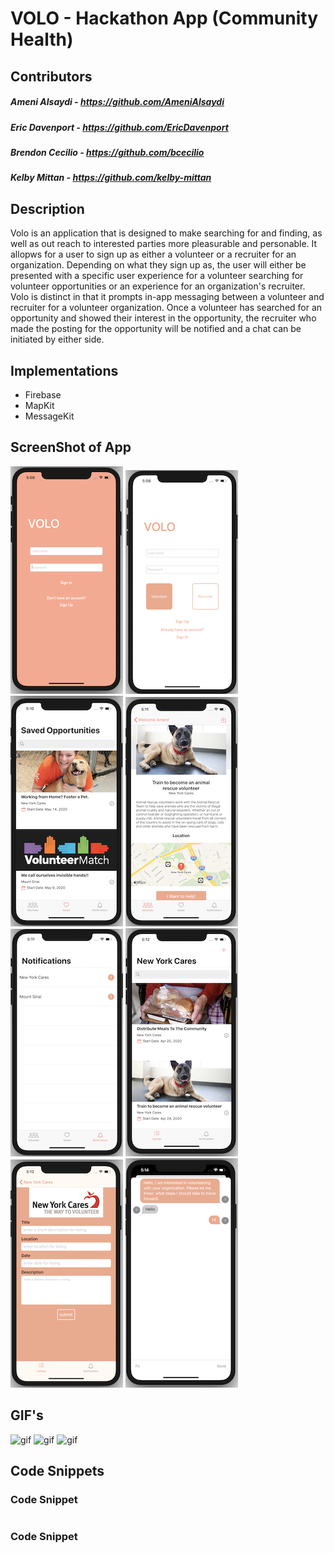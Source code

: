 # VOLO - Hackathon App (Community Health)

## Contributors
##### Ameni Alsaydi - https://github.com/AmeniAlsaydi
##### Eric Davenport - https://github.com/EricDavenport
##### Brendon Cecilio - https://github.com/bcecilio
##### Kelby Mittan - https://github.com/kelby-mittan

## Description

Volo is an application that is designed to make searching for and finding, as well as out reach to interested parties more pleasurable
and personable. It allopws for a user to sign up as either a volunteer or a recruiter for an organization. Depending on what
they sign up as, the user will either be presented with a specific user experience for a volunteer searching for volunteer 
opportunities or an experience for an organization's recruiter. Volo is distinct in that it prompts in-app messaging between 
a volunteer and recruiter for a volunteer organization. Once a volunteer has searched for an opportunity and showed their interest 
in the opportunity, the recruiter who made the posting for the opportunity will be notified and a chat can be initiated by either side.

## Implementations
- Firebase
- MapKit
- MessageKit

## ScreenShot of App

![Volo1](Images/Volo1.1.1.png)
![Volo2](Images/Volo2.1.1.png)
![Volo3](Images/Volo3.1.1.png)
![Volo4](Images/Volo4.1.1.png)
![Volo5](Images/Volo5.1.1.png)
![Volo6](Images/Volo6.1.1.png)
![Volo7](Images/Volo7.1.1.png)
![Volo8](Images/Volo8.1.1.png)

##  GIF's

![gif](Images/volunteerGIF.gif)
![gif](Images/recruiterGIF1.gif)
![gif](Images/submitGIF.gif)

## Code Snippets

### Code Snippet
```swift

```
### Code Snippet   
```swift
    
```
